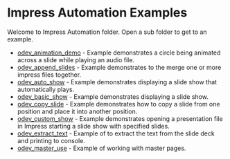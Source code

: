 # Impress Automation Examples

Welcome to Impress Automation folder. Open a sub folder to get to an example.

- [odev_animation_demo](./odev_animation_demo/) - Example demonstrates a circle being animated across a slide while playing an audio file.
- [odev_append_slides](./odev_append_slides/) - Example demonstrates to the merge one or more impress files together.
- [odev_auto_show](./odev_auto_show/) - Example demonstrates displaying a slide show that automatically plays.
- [odev_basic_show](./odev_basic_show/) - Example demonstrates displaying a slide show.
- [odev_copy_slide](./odev_copy_slide/) - Example demonstrates how to copy a slide from one position and place it into another position.
- [odev_custom_show](./odev_custom_show/) - Example demonstrates opening a presentation file in Impress starting a slide show with specified slides.
- [odev_extract_text](./odev_extract_text/) - Example of to extract the text from the slide deck and printing to console.
- [odev_master_use](./odev_master_use/) - Example of working with master pages.
